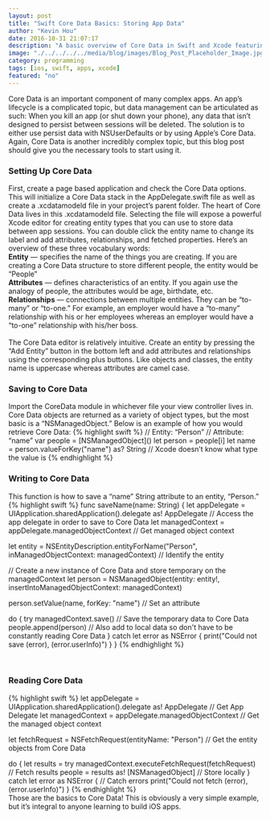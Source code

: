 ```yaml
---
layout: post
title: "Swift Core Data Basics: Storing App Data"
author: "Kevin Hou"
date: 2016-10-31 21:07:17
description: "A basic overview of Core Data in Swift and Xcode featuring a short example to help you get started."
image: "./../../../../media/blog/images/Blog_Post_Placeholder_Image.jpg"
category: programming
tags: [ios, swift, apps, xcode]
featured: "no"
---
```

Core Data is an important component of many complex apps. An app’s lifecycle is a complicated topic, but data management can be articulated as such: When you kill an app (or shut down your phone), any data that isn’t designed to persist between sessions will be deleted. The solution is to either use persist data with NSUserDefaults or by using Apple’s Core Data. Again, Core Data is another incredibly complex topic, but this blog post should give you the necessary tools to start using it.
<br class="post-line-break">
<h3 class="post-subheader">Setting Up Core Data</h3>
First, create a page based application and check the Core Data options. This will initialize a Core Data stack in the AppDelegate.swift file as well as create a .xcdatamodeld file in your project’s parent folder. The heart of Core Data lives in this .xcdatamodeld file. Selecting the file will expose a powerful Xcode editor for creating entity types that you can use to store data between app sessions. You can double click the entity name to change its label and add attributes, relationships, and fetched properties. Here’s an overview of these three vocabulary words:<br>
<b>Entity</b> — specifies the name of the things you are creating. If you are creating a Core Data structure to store different people, the entity would be “People”<br>
<b>Attributes</b> — defines characteristics of an entity. If you again use the analogy of people, the attributes would be age, birthdate, etc.<br>
<b>Relationships</b> — connections between multiple entities. They can be “to-many” or “to-one.” For example, an employer would have a “to-many” relationship with his or her employees whereas an employer would have a “to-one” relationship with his/her boss.<br>
<br class="post-line-break">
The Core Data editor is relatively intuitive. Create an entity by pressing the “Add Entity” button in the bottom left and add attributes and relationships using the corresponding plus buttons. Like objects and classes, the entity name is uppercase whereas attributes are camel case.
<br class="post-line-break">
<h3 class="post-subheader">Saving to Core Data</h3>
Import the CoreData module in whichever file your view controller lives in. Core Data objects are returned as a variety of object types, but the most basic is a “NSManagedObject.” Below is an example of how you would retrieve Core Data:
{% highlight swift %}
// Entity: “Person”
// Attribute: “name”
var people = [NSManagedObject]()
let person = people[i]
let name = person.valueForKey("name") as? String // Xcode doesn’t know what type the value is
{% endhighlight %}
<br class="post-line-break">
<h3 class="post-subheader">Writing to Core Data</h3>
This function is how to save a “name” String attribute to an entity, “Person.”
{% highlight swift %}
func saveName(name: String) {
  let appDelegate = UIApplication.sharedApplication().delegate as! AppDelegate // Access the app delegate in order to save to Core Data
  let managedContext = appDelegate.managedObjectContext // Get managed object context

  let entity = NSEntityDescription.entityForName("Person", inManagedObjectContext: managedContext) // Identify the entity

  // Create a new instance of Core Data and store temporary on the managedContext
  let person = NSManagedObject(entity: entity!, insertIntoManagedObjectContext: managedContext)

  person.setValue(name, forKey: "name") // Set an attribute

  do {
      try managedContext.save() // Save the temporary data to Core Data
      people.append(person) // Also add to local data so don't have to be constantly reading Core Data
  } catch let error as NSError {
      print("Could not save \(error), \(error.userInfo)")
  }
}
{% endhighlight %}


<br class="post-line-break">
<h3 class="post-subheader">Reading Core Data</h3>
{% highlight swift %}
let appDelegate = UIApplication.sharedApplication().delegate as! AppDelegate // Get App Delegate
let managedContext = appDelegate.managedObjectContext // Get the managed object context

let fetchRequest = NSFetchRequest(entityName: "Person") // Get the entity objects from Core Data

do {
    let results = try managedContext.executeFetchRequest(fetchRequest) // Fetch results
    people = results as! [NSManagedObject] // Store locally
} catch let error as NSError { // Catch errors
    print("Could not fetch \(error), \(error.userInfo)")
}
{% endhighlight %}
<br class="post-line-break">
Those are the basics to Core Data! This is obviously a very simple example, but it’s integral to anyone learning to build iOS apps.
